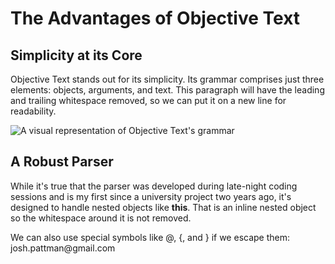 
# The Advantages of Objective Text

## Simplicity at its Core

Objective Text stands out for its simplicity. Its grammar comprises just three elements: objects, arguments, and text. This paragraph will have the leading and trailing whitespace removed, so we can put it on a new line for readability.

![A visual representation of Objective Text's grammar](/path/to/diagram.png)

## A Robust Parser

While it's true that the parser was developed during late-night coding sessions and is my first since a university project two years ago, it's designed to handle nested objects like **this**. That is an inline nested object so the whitespace around it is not removed.

We can also use special symbols like \@, \{, and \} if we escape them: josh.pattman\@gmail.com
